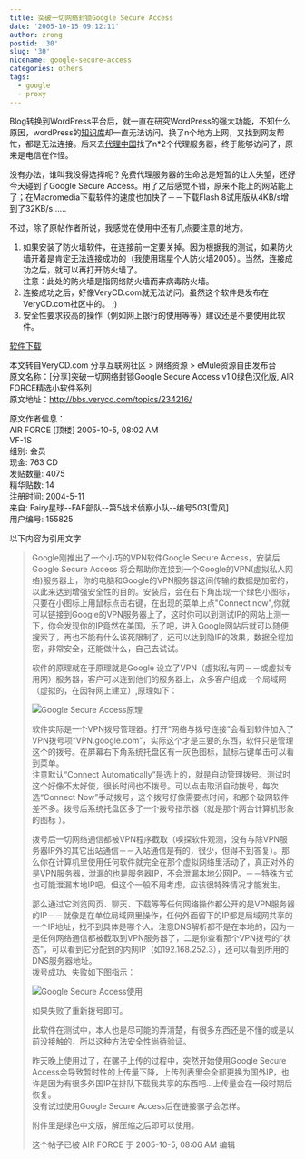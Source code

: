 ```yaml
---
title: 突破一切网络封锁Google Secure Access
date: '2005-10-15 09:12:11'
author: zrong
postid: '30'
slug: '30'
nicename: google-secure-access
categories: others
tags:
  - google
  - proxy
---
```


Blog转换到WordPress平台后，就一直在研究WordPress的强大功能，不知什么原因，wordPress的[知识库](http://codex.wordpress.org)却一直无法访问。换了n个地方上网，又找到网友帮忙，都是无法连接。后来去[代理中国](http://www.proxycn.com/)找了n\*2个代理服务器，终于能够访问了，原来是电信在作怪。

没有办法，谁叫我没得选择呢？免费代理服务器的生命总是短暂的让人失望，还好今天碰到了Google
Secure
Access。用了之后感觉不错，原来不能上的网站能上了；在Macromedia下载软件的速度也加快了－－下载Flash
8试用版从4KB/s增到了32KB/s……

不过，除了原帖作者所说，我感觉在使用中还有几点要注意的地方。

1.  如果安装了防火墙软件，在连接前一定要关掉。因为根据我的测试，如果防火墙开着是肯定无法连接成功的（我使用瑞星个人防火墙2005）。当然，连接成功之后，就可以再打开防火墙了。  
    注意：此处的防火墙是指网络防火墙而非病毒防火墙。
2.  连接成功之后，好像VeryCD.com就无法访问。虽然这个软件是发布在VeryCD.com社区中的。
    ;)
3.  安全性要求较高的操作（例如网上银行的使用等等）建议还是不要使用此软件。

[软件下载](/uploads/2005/googlesecureaccess.rar) <!--more-->

本文转自VeryCD.com 分享互联网社区 \> 网络资源 \> eMule资源自由发布台  
原文名称：[分享]突破一切网络封锁Google Secure Access v1.0绿色汉化版,
AIR FORCE精选小软件系列  
原文地址：<http://bbs.verycd.com/topics/234216/>

原文作者信息：  
AIR FORCE [顶楼] 2005-10-5, 08:02 AM  
VF-1S  
组别: 会员  
现金: 763 CD  
发贴数量: 4075  
精华贴数: 14  
注册时间: 2004-5-11  
来自: Fairy星球--FAF部队--第5战术侦察小队--编号503[雪风]  
用户编号: 155825

以下内容为引用文字

> Google刚推出了一个小巧的VPN软件Google Secure Access，安装后Google
> Secure Access
> 将会帮助你连接到一个Google的VPN(虚拟私人网络)服务器上，你的电脑和Google的VPN服务器这间传输的数据是加密的，以此来达到增强安全性的目的。安装后，会在右下角出现一个绿色小图标，只要在小图标上用鼠标点击右键，在出现的菜单上点"Connect
> now",你就可以链接到Google的VPN服务器上了，这时你可以到测试IP的网站上测一下，你会发现你的IP竟然在美国，乐了吧，进入Google网站后就可以随便搜索了，再也不能有什么该死限制了，还可以达到隐IP的效果，数据全程加密，非常安全，还能做什么，自己去试试。
>
> 软件的原理就在于原理就是Google
> 设立了VPN（虚拟私有网－－或虚拟专用网）服务器，客户可以连到他们的服务器上，众多客户组成一个局域网（虚拟的，在因特网上建立）,原理如下：
>
> ![Google Secure
> Access原理](/uploads/2005/googlesecureaccess1.jpg)
>
> 软件实际是一个VPN拨号管理器。打开“网络与拨号连接”会看到软件加入了VPN拨号项“VPN.google.com”，实际这个才是主要的东西，软件只是管理这个的拨号。在屏幕右下角系统托盘区有一灰色图标，鼠标右键单击可以看到菜单。  
>  注意默认“Connect
> Automatically”是选上的，就是自动管理拨号。测试时这个好像不太好使，很长时间也不拨号。可以点击取消自动拨号，每次选“Connect
> Now”手动拨号，这个拨号好像需要点时间，和那个破网软件差不多。拨号后系统托盘区多了一个拨号指示器（就是那个两台计算机形象的图标
> ）。  
>
> 拨号后一切网络通信都被VPN程序截取（嗅探软件观测，没有与除VPN服务器IP外的其它出站通信－－入站通信是有的，很少，但得不到答复）。那么你在计算机里使用任何软件就完全在那个虚拟网络里活动了，真正对外的是VPN服务器，泄漏的也是服务器IP，不会泄漏本地公网IP。－－特殊方式也可能泄漏本地IP吧，但这个一般不用考虑，应该很特殊情况才能发生。  
>
> 那么通过它浏览网页、聊天、下载等等任何网络操作都公开的是VPN服务器的IP－－就像是在单位局域网里操作，任何外面留下的IP都是局域网共享的一个IP地址，找不到具体是哪个人。注意DNS解析都不是在本地的，因为一是任何网络通信都被截取到VPN服务器了，二是你查看那个VPN拨号的“状态”，可以看到它分配到的内网IP（如192.168.252.3），还可以看到所用的DNS服务器地址。  
>  拨号成功、失败如下图指示：
>
> ![Google Secure
> Access使用](/uploads/2005/googlesecureaccess2.jpg)
>
> 如果失败了重新拨号即可。
>
> 此软件在测试中，本人也是尽可能的弄清楚，有很多东西还是不懂的或是以前没接触的，所以这种方法安全性尚待验证。
>
> 昨天晚上使用过了，在骡子上传的过程中，突然开始使用Google Secure
> Access会导致暂时性的上传量下降，上传列表里会全部更换为国外IP，也许是因为有很多外国IP在排队下载我共享的东西吧...上传量会在一段时期后恢复。  
>  没有试过使用Google Secure Access后在链接骡子会怎样。
>
> 附件里是绿色中文版，解压缩之后即可以使用。
>
> 这个帖子已被 AIR FORCE 于 2005-10-5, 08:06 AM 编辑

